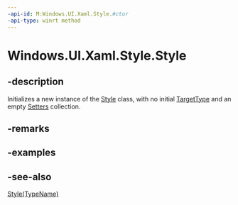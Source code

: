 ```yaml
---
-api-id: M:Windows.UI.Xaml.Style.#ctor
-api-type: winrt method
---
```


<!-- Method syntax
public Style()
-->

# Windows.UI.Xaml.Style.Style

## -description
Initializes a new instance of the [Style](style.md) class, with no initial [TargetType](style_targettype.md) and an empty [Setters](style_setters.md) collection.


## -remarks

## -examples

## -see-also
[Style(TypeName)](style_style_1767130192.md)
